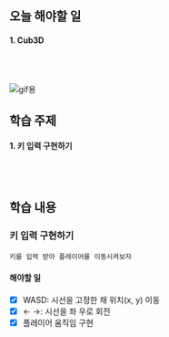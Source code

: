 ## 오늘 해야할 일

#### 1. Cub3D

<br><br>

![gif용](https://user-images.githubusercontent.com/64737872/108058938-15eb1580-7098-11eb-9763-728dacd3f1ad.gif)

## 학습 주제

#### 1. 키 입력 구현하기

<br><br>

## 학습 내용

### 키 입력 구현하기

    키를 입력 받아 플레이어를 이동시켜보자

#### 해야할 일

- [x]  WASD: 시선을 고정한 채 위치(x, y) 이동
- [x]  ← →: 시선을 좌 우로 회전
- [x]  플레이어 움직임 구현
